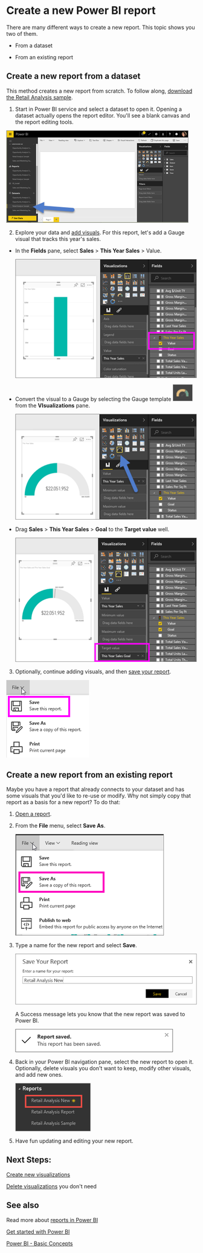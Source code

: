 ﻿<properties
   pageTitle="Create a new Power BI report"
   description="Create a new Power BI report"
   services="powerbi"
   documentationCenter=""
   authors="mihart"
   manager="mblythe"
   backup=""
   editor=""
   tags=""
   qualityFocus="monitoring"
   qualityDate=""/>

<tags
   ms.service="powerbi"
   ms.devlang="NA"
   ms.topic="article"
   ms.tgt_pltfrm="NA"
   ms.workload="powerbi"
   ms.date="07/07/2016"
   ms.author="mihart"/>
# Create a new Power BI report

There are many different ways to create a new report. This topic shows you two of them.

-   From a dataset

-   From an existing report

## Create a new report from a dataset

This method creates a new report from scratch. To follow along, [download the Retail Analysis sample](powerbi-sample-downloads.md).

1.  Start in Power BI service and select a dataset to open it. Opening a dataset actually opens the report editor.  You'll see a blank canvas and the report editing tools.

   ![](media/powerbi-service-create-a-new-report/powerbi-select-datasetnew.png)

2.  Explore your data and [add visuals](powerbi-service-visualizations-for-reports.md). For this report, let's add a Gauge visual that tracks this year's sales.

   -  In the **Fields** pane, select **Sales** > **This Year Sales** > Value.

      ![](media/powerbi-service-create-a-new-report/powerbi-report-step1.png)

   -  Convert the visual to a Gauge by selecting the Gauge template ![](media/powerbi-service-create-a-new-report/powerbi-gauge-icon.png) from the **VIsualizations** pane.

      ![](media/powerbi-service-create-a-new-report/powerbi-report-step2.png)

   -  Drag **Sales** > **This Year Sales** > **Goal** to the **Target value** well.

      ![](media/powerbi-service-create-a-new-report/powerbi-report-step3.png)

3.  Optionally, continue adding visuals, and then [save your report](powerbi-service-save-a-report.md).

   ![](media/powerbi-service-create-a-new-report/powerbi-save.png)


## Create a new report from an existing report
Maybe you have a report that already connects to your dataset and has some visuals that you'd like to re-use or modify.  Why not simply copy that report as a basis for a new report?  To do that:

1.  [Open a report](powerbi-service-open-a-report-in-reading-view.md).

2.  From the **File** menu, select **Save As**.

    ![](media/powerbi-service-create-a-new-report/powerbi-save-as.png)

3.  Type a name for the new report and select **Save**.

    ![](media/powerbi-service-create-a-new-report/SaveReport.png)

    A Success message lets you know that the new report was saved to Power BI.

    ![](media/powerbi-service-create-a-new-report/saveSuccess1.png)

4.  Back in your Power BI navigation pane, select the new report to open it. Optionally, delete visuals you don't want to keep, modify other visuals, and add new ones.

    ![](media/powerbi-service-create-a-new-report/newReportNavPane.png)

5.  Have fun updating and editing your new report.


## Next Steps:

[Create new visualizations](powerbi-service-add-visualizations-to-a-report-ii.md)

[Delete visualizations](powerbi-service-delete-a-visualization.md) you don't need

## See also

Read more about [reports in Power BI](powerbi-service-reports.md)

[Get started with Power BI](powerbi-service-get-started.md)

[Power BI - Basic Concepts](powerbi-service-basic-concepts.md)
